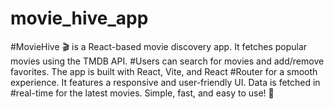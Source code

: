 # movie_hive_app
#MovieHive 🎬 is a React-based movie discovery app. It fetches popular movies using the TMDB API. #Users can search for movies and add/remove favorites. The app is built with React, Vite, and React #Router for a smooth experience. It features a responsive and user-friendly UI. Data is fetched in #real-time for the latest movies. Simple, fast, and easy to use! 🚀
